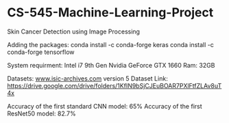 # CS-545-Machine-Learning-Project
Skin Cancer Detection using Image Processing 

Adding the packages:
conda install -c conda-forge keras
conda install -c conda-forge tensorflow

System requirment:
Intel i7 9th Gen
Nvidia GeForce GTX 1660
Ram: 32GB 

Datasets: www.isic-archives.com version 5
Dataset Link: https://drive.google.com/drive/folders/1KfIN9bSjCJEuBOAR7PXlFtfZLAv8uT4x

Accuracy of the first standard CNN model: 65%
Accuracy of the first ResNet50 model: 82.7%


